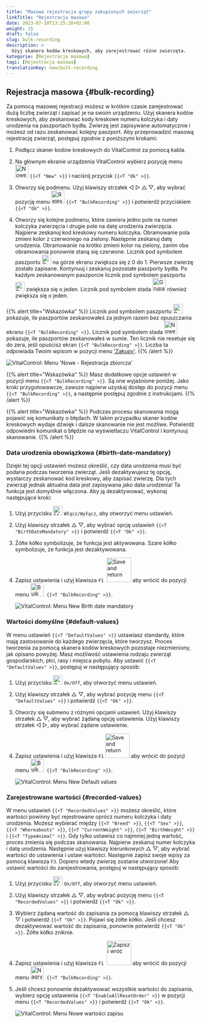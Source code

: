 ```yaml
---
title: "Masowa rejestracja grupy zakupionych zwierząt"
linkTitle: "Rejestracja masowa"
date: 2023-07-28T13:25:28+02:00
weight: 15
draft: false
slug: bulk-recording
description: >
  Użyj skanera kodów kreskowych, aby zarejestrować różne zwierzęta.
kategorie: [Rejestracja masowa]
tagi: [Rejestracja masowa]
translationKey: new/bulk-recording
---
```

## Rejestracja masowa {#bulk-recording}

Za pomocą masowej rejestracji możesz w krótkim czasie zarejestrować dużą liczbę zwierząt i zapisać je na swoim urządzeniu. Użyj skanera kodów kreskowych, aby zeskanować kody kreskowe numeru kolczyka i daty urodzenia na paszportach bydła. Zwierzę jest zapisywane automatycznie i możesz od razu zeskanować kolejny paszport. Aby przeprowadzić masową rejestrację zwierząt, postępuj zgodnie z poniższymi krokami:

1. Podłącz skaner kodów kreskowych do VitalControl za pomocą kabla.

2. Na głównym ekranie urządzenia VitalControl wybierz pozycję menu <img src="/icons/main/new-animal.svg" width="35" align="bottom" alt="Nowe zwierzę" /> `{{<T "New" >}}` i naciśnij przycisk `{{<T "Ok" >}}`.

3. Otworzy się podmenu. Użyj klawiszy strzałek ◁ ▷ △ ▽, aby wybrać pozycję menu <img src="/icons/main/barcode-scan.svg" width="35" align="bottom" alt="Rejestracja masowa" /> `{{<T "BulkRecording" >}}` i potwierdź przyciskiem `{{<T "Ok" >}}`.

4. Otworzy się kolejne podmenu, które zawiera jedno pole na numer kolczyka zwierzęcia i drugie pole na datę urodzenia zwierzęcia. Najpierw zeskanuj kod kreskowy numeru kolczyka. Obramowanie pola zmieni kolor z czerwonego na zielony. Następnie zeskanuj datę urodzenia. Obramowanie na krótko zmieni kolor na zielony, zanim oba obramowania ponownie staną się czerwone. Licznik pod symbolem paszportu <img src="/icons/header/animal-passports.svg" width="25" align="bottom" alt="Paszporty zwierząt" title="Paszporty zwierząt" /> na górze ekranu zwiększa się z 0 do 1. Pierwsze zwierzę zostało zapisane. Kontynuuj i zeskanuj pozostałe paszporty bydła. Po każdym zeskanowanym paszporcie licznik pod symbolem paszportu <img src="/icons/header/animal-passports.svg" width="25" align="bottom" alt="Paszporty zwierząt" title="Paszporty zwierząt" /> zwiększa się o jeden. Licznik pod symbolem stada <img src="/icons/header/group.svg" width="35" align="bottom" alt="Grupa zwierząt" title="Grupa zwierząt" /> również zwiększa się o jeden.

{{% alert title="Wskazówka" %}}
Licznik pod symbolem paszportu <img src="/icons/header/animal-passports.svg" width="25" align="bottom" alt="Paszporty zwierząt" title="Paszporty zwierząt" /> pokazuje, ile paszportów zeskanowałeś za jednym razem bez opuszczania ekranu `{{<T "BulkRecording" >}}`. Licznik pod symbolem stada <img src="/icons/header/group.svg" width="35" align="bottom" alt="Nowe zwierzę" /> pokazuje, ile paszportów zeskanowałeś w sumie. Ten licznik nie resetuje się do zera, jeśli opuścisz ekran `{{<T "BulkRecording" >}}`. Liczba ta odpowiada Twoim wpisom w pozycji menu ['Zakupy'](../new-on-farm/purchased-animals/).
{{% /alert %}}

   ![VitalControl: Menu 'Nowe - Rejestracja zbiorcza'](../images/bulk-recording.png "Rejestracja zbiorcza")

{{% alert title="Wskazówka" %}}
Masz dodatkowe opcje ustawień w pozycji menu `{{<T "BulkRecording" >}}`. Są one wyjaśnione poniżej. Jako kroki przygotowawcze, zawsze najpierw uzyskaj dostęp do pozycji menu `{{<T "BulkRecording" >}}`, a następnie postępuj zgodnie z instrukcjami.
{{% /alert %}}

{{% alert title="Wskazówka" %}}
Podczas procesu skanowania mogą pojawić się komunikaty o błędach. W takim przypadku skaner kodów kreskowych wydaje dźwięk i dalsze skanowanie nie jest możliwe. Potwierdź odpowiedni komunikat o błędzie na wyświetlaczu VitalControl i kontynuuj skanowanie.
{{% /alert %}}

### Data urodzenia obowiązkowa {#birth-date-mandatory}

Dzięki tej opcji ustawień możesz określić, czy data urodzenia musi być podana podczas tworzenia zwierząt. Jeśli dezaktywujesz tę opcję, wystarczy zeskanować kod kreskowy, aby zapisać zwierzę. Dla tych zwierząt jednak aktualna data jest zapisywana jako data urodzenia! Ta funkcja jest domyślnie włączona. Aby ją dezaktywować, wykonaj następujące kroki:

1. Użyj przycisku <img src="/icons/gear.svg" width="25" align="bottom" alt="Menu ustawień" /> `Włącz/Wyłącz`, aby otworzyć menu ustawień.

2. Użyj klawiszy strzałek △ ▽, aby wybrać opcję ustawień `{{<T "BirthDateMandatory" >}}` i potwierdź `{{<T "Ok" >}}`.

3. Żółte kółko symbolizuje, że funkcja jest aktywowana. Szare kółko symbolizuje, że funkcja jest dezaktywowana.

4. Zapisz ustawienia i użyj klawisza `F1` &nbsp;<img src="/icons/footer/save_exit.svg" width="65" align="bottom" alt="Save and return" /> aby wrócić do pozycji menu <img src="/icons/main/barcode-scan.svg" width="35" align="bottom" alt="Bulk recording" />&nbsp; `{{<T "BulkRecording" >}}`.

   ![VitalControl: Menu New Birth date mandatory](../images/birthdate.png "Birth date mandatory")

### Wartości domyślne {#default-values}

W menu ustawień `{{<T "DefaultValues" >}}` ustawiasz standardy, które mają zastosowanie do każdego zwierzęcia, które tworzysz. Proces tworzenia za pomocą skanera kodów kreskowych pozostaje niezmieniony, jak opisano powyżej. Masz możliwość ustawienia rodzaju zwierząt gospodarskich, płci, rasy i miejsca pobytu. Aby ustawić `{{<T "DefaultValues" >}}`, postępuj w następujący sposób:

1. Użyj przycisku <img src="/icons/gear.svg" width="25" align="bottom" alt="Settings menu" /> `On/Off`, aby otworzyć menu ustawień.

2. Użyj klawiszy strzałek △ ▽, aby wybrać pozycję menu `{{<T "DefaultValues" >}}` i potwierdź `{{<T "Ok" >}}`.

3. Otworzy się submenu z różnymi opcjami ustawień. Użyj klawiszy strzałek △ ▽, aby wybrać żądaną opcję ustawienia. Użyj klawiszy strzałek ◁ ▷, aby wybrać żądane ustawienie.

4. Zapisz ustawienia i użyj klawisza `F1`&nbsp;<img src="/icons/footer/save_exit.svg" width="65" align="bottom" alt="Save and return" /> aby wrócić do pozycji menu <img src="/icons/main/barcode-scan.svg" width="35" align="bottom" alt="Bulk recording" />&nbsp; `{{<T "BulkRecording" >}}`.

   ![VitalControl: Menu New Default values](../images/defaultvalues.png "Default values")

### Zarejestrowane wartości {#recorded-values}

W menu ustawień `{{<T "RecordedValues" >}}` możesz określić, które wartości powinny być rejestrowane oprócz numeru kolczyka i daty urodzenia. Możesz wybierać między `{{<T "Breed" >}}`, `{{<T "Sex" >}}`, `{{<T "Whereabouts" >}}`, `{{<T "CurrentWeight" >}}`, `{{<T "BirthWeight" >}}` i `{{<T "TypeAnimal" >}}`. Gdy tylko ustawisz co najmniej jedną wartość, proces zmienia się podczas skanowania. Najpierw zeskanuj numer kolczyka i datę urodzenia. Następnie użyj klawiszy kierunkowych △ ▽, aby wybrać wartości do ustawienia i ustaw wartości. Następnie zapisz swoje wpisy za pomocą klawisza `F3`. Dopiero wtedy zwierzę zostanie utworzone! Aby ustawić wartości do zarejestrowania, postępuj w następujący sposób:

1. Użyj przycisku <img src="/icons/gear.svg" width="25" align="bottom" alt="Menu ustawień" /> `On/Off`, aby otworzyć menu ustawień.

2. Użyj klawiszy strzałek △ ▽, aby wybrać pozycję menu `{{<T "RecordedValues" >}}` i potwierdź `{{<T "Ok" >}}`.

3. Wybierz żądaną wartość do zapisania za pomocą klawiszy strzałek △ ▽ i potwierdź `{{<T "Ok" >}}`. Pojawi się żółte kółko. Jeśli chcesz dezaktywować wartość do zapisania, ponownie potwierdź `{{<T "Ok" >}}`. Żółte kółko zniknie.

4. Zapisz ustawienia i użyj klawisza `F1` &nbsp;<img src="/icons/footer/save_exit.svg" width="65" align="bottom" alt="Zapisz i wróć" /> aby wrócić do pozycji menu <img src="/icons/main/barcode-scan.svg" width="35" align="bottom" alt="Nagrywanie zbiorcze" />&nbsp; `{{<T "BulkRecording" >}}`.

5. Jeśli chcesz ponownie dezaktywować wszystkie wartości do zapisania, wybierz opcję ustawienia `{{<T "EnableAllResetOrder" >}}` w pozycji menu `{{<T "RecordedValues" >}}` i potwierdź `{{<T "Ok" >}}`.

   ![VitalControl: Menu Nowe wartości zapisu](../images/recordvalues.png "Zapisz wartości")
